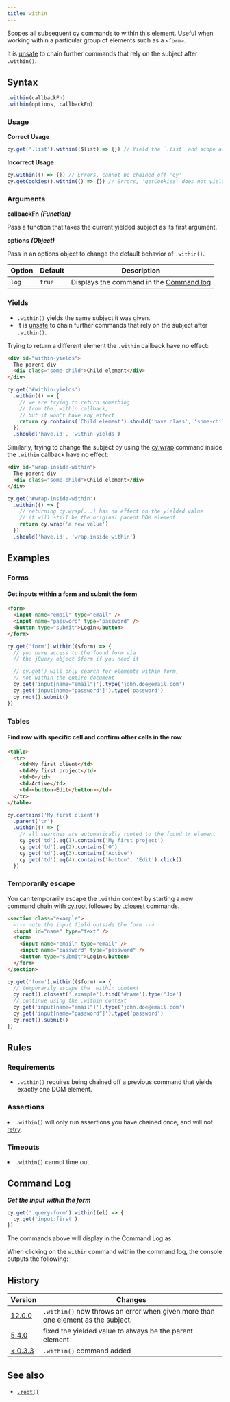 ```yaml
---
title: within
---
```


Scopes all subsequent cy commands to within this element. Useful when working
within a particular group of elements such as a `<form>`.

It is [unsafe](/guides/core-concepts/retry-ability#Only-queries-are-retried) to
chain further commands that rely on the subject after `.within()`.

## Syntax

```javascript
.within(callbackFn)
.within(options, callbackFn)
```

### Usage

**<Icon name="check-circle" color="green"></Icon> Correct Usage**

```javascript
cy.get('.list').within(($list) => {}) // Yield the `.list` and scope all commands within it
```

**<Icon name="exclamation-triangle" color="red"></Icon> Incorrect Usage**

```javascript
cy.within(() => {}) // Errors, cannot be chained off 'cy'
cy.getCookies().within(() => {}) // Errors, 'getCookies' does not yield DOM element
```

### Arguments

**<Icon name="angle-right"></Icon> callbackFn** **_(Function)_**

Pass a function that takes the current yielded subject as its first argument.

**<Icon name="angle-right"></Icon> options** **_(Object)_**

Pass in an options object to change the default behavior of `.within()`.

| Option | Default | Description                                                                              |
| ------ | ------- | ---------------------------------------------------------------------------------------- |
| `log`  | `true`  | Displays the command in the [Command log](/guides/core-concepts/cypress-app#Command-Log) |

### Yields [<Icon name="question-circle"/>](/guides/core-concepts/introduction-to-cypress#Subject-Management)

- `.within()` yields the same subject it was given.
- It is [unsafe](/guides/core-concepts/retry-ability#Only-queries-are-retried)
  to chain further commands that rely on the subject after `.within()`.

Trying to return a different element the `.within` callback have no effect:

```html
<div id="within-yields">
  The parent div
  <div class="some-child">Child element</div>
</div>
```

```js
cy.get('#within-yields')
  .within(() => {
    // we are trying to return something
    // from the .within callback,
    // but it won't have any effect
    return cy.contains('Child element').should('have.class', 'some-child')
  })
  .should('have.id', 'within-yields')
```

Similarly, trying to change the subject by using the
[cy.wrap](/api/commands/wrap) command inside the `.within` callback have no
effect:

```html
<div id="wrap-inside-within">
  The parent div
  <div class="some-child">Child element</div>
</div>
```

```js
cy.get('#wrap-inside-within')
  .within(() => {
    // returning cy.wrap(...) has no effect on the yielded value
    // it will still be the original parent DOM element
    return cy.wrap('a new value')
  })
  .should('have.id', 'wrap-inside-within')
```

## Examples

### Forms

#### Get inputs within a form and submit the form

```html
<form>
  <input name="email" type="email" />
  <input name="password" type="password" />
  <button type="submit">Login</button>
</form>
```

```javascript
cy.get('form').within(($form) => {
  // you have access to the found form via
  // the jQuery object $form if you need it

  // cy.get() will only search for elements within form,
  // not within the entire document
  cy.get('input[name="email"]').type('john.doe@email.com')
  cy.get('input[name="password"]').type('password')
  cy.root().submit()
})
```

### Tables

#### Find row with specific cell and confirm other cells in the row

```html
<table>
  <tr>
    <td>My first client</td>
    <td>My first project</td>
    <td>0</td>
    <td>Active</td>
    <td><button>Edit</button></td>
  </tr>
</table>
```

```javascript
cy.contains('My first client')
  .parent('tr')
  .within(() => {
    // all searches are automatically rooted to the found tr element
    cy.get('td').eq(1).contains('My first project')
    cy.get('td').eq(2).contains('0')
    cy.get('td').eq(3).contains('Active')
    cy.get('td').eq(4).contains('button', 'Edit').click()
  })
```

### Temporarily escape

You can temporarily escape the `.within` context by starting a new command chain
with [cy.root](/api/commands/root) followed by [.closest](/api/commands/closest)
commands.

```html
<section class="example">
  <!-- note the input field outside the form -->
  <input id="name" type="text" />
  <form>
    <input name="email" type="email" />
    <input name="password" type="password" />
    <button type="submit">Login</button>
  </form>
</section>
```

```javascript
cy.get('form').within(($form) => {
  // temporarily escape the .within context
  cy.root().closest('.example').find('#name').type('Joe')
  // continue using the .within context
  cy.get('input[name="email"]').type('john.doe@email.com')
  cy.get('input[name="password"]').type('password')
  cy.root().submit()
})
```

## Rules

### Requirements [<Icon name="question-circle"/>](/guides/core-concepts/introduction-to-cypress#Chains-of-Commands)

- `.within()` requires being chained off a previous command that yields exactly
  one DOM element.

### Assertions [<Icon name="question-circle"/>](/guides/core-concepts/introduction-to-cypress#Assertions)

<List><li>`.within()` will only run assertions you have chained once, and will
not [retry](/guides/core-concepts/retry-ability).</li></List>

### Timeouts [<Icon name="question-circle"/>](/guides/core-concepts/introduction-to-cypress#Timeouts)

<List><li>`.within()` cannot time out.</li></List>

## Command Log

**_Get the input within the form_**

```javascript
cy.get('.query-form').within((el) => {
  cy.get('input:first')
})
```

The commands above will display in the Command Log as:

<DocsImage src="/img/api/within/go-within-other-dom-elements.png" alt="Command Log within" ></DocsImage>

When clicking on the `within` command within the command log, the console
outputs the following:

<DocsImage src="/img/api/within/within-shows-its-yield-in-console-log.png" alt="Console Log within" ></DocsImage>

## History

| Version                                       | Changes                                                                          |
| --------------------------------------------- | -------------------------------------------------------------------------------- |
| [12.0.0](/guides/references/changelog#12-0-0) | `.within()` now throws an error when given more than one element as the subject. |
| [5.4.0](/guides/references/changelog#5-4-0)   | fixed the yielded value to always be the parent element                          |
| [< 0.3.3](/guides/references/changelog#0-3-3) | `.within()` command added                                                        |

## See also

- [`.root()`](/api/commands/root)
